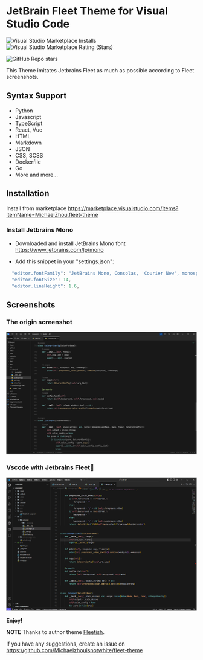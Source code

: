 # JetBrain Fleet Theme for Visual Studio Code

<!-- ![Visual Studio Marketplace Installs](https://img.shields.io/visual-studio-marketplace/i/MichaelZhou.fleet-theme) -->

![Visual Studio Marketplace Installs](https://img.shields.io/visual-studio-marketplace/i/MichaelZhou.fleet-theme?style=for-the-badge)
![Visual Studio Marketplace Rating (Stars)](https://img.shields.io/visual-studio-marketplace/stars/MichaelZhou.fleet-theme?style=for-the-badge)

![GitHub Repo stars](https://img.shields.io/github/stars/Michaelzhouisnotwhite/jetbrains-fleet-theme?style=social)

This Theme imitates Jetbrains Fleet as much as possible according to Fleet screenshots.

## Syntax Support

- Python
- Javascript
- TypeScript
- React, Vue
- HTML
- Markdown
- JSON
- CSS, SCSS
- Dockerfile
- Go
- More and more...

## Installation

Install from marketplace <https://marketplace.visualstudio.com/items?itemName=MichaelZhou.fleet-theme>

### Install Jetbrains Mono

- Downloaded and install JetBrains Mono font <https://www.jetbrains.com/lp/mono>

- Add this snippet in your "settings.json":

```js
  "editor.fontFamily": "JetBrains Mono, Consolas, 'Courier New', monospace",
  "editor.fontSize": 14,
  "editor.lineHeight": 1.6,
```

## Screenshots

### The origin screenshot

![origin](.github/screenshots_new1.png)

### Vscode with Jetbrains Fleet🚀

![fleet](.github/screenshots_new2.png)

<!-- Screenshot of vue.js

![gif1](.github/workspace-gif.gif)

Screenshot of python

![gif2](.github/workspace-gif2.gif) -->

**Enjoy!**

**NOTE** Thanks to author theme [Fleetish](https://github.com/krfl/fleetish-vscode).

If you have any suggestions, create an issue on <https://github.com/Michaelzhouisnotwhite/fleet-theme>
